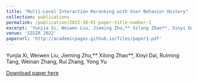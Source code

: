 ```yaml
---
title: "Multi-Level Interaction Reranking with User Behavior History"
collection: publications
permalink: /publication/2022-10-01-paper-title-number-1
excerpt: 'Yunjia Xi, Weiwen Liu, Jieming Zhu,** Xilong Zhao**, Xinyi Dai, Ruiming Tang, Weinan Zhang, Rui Zhang, Yong Yu'
venue: 'SIGIR 2022'
paperurl: 'http://academicpages.github.io/files/paper1.pdf'
---
```

Yunjia Xi, Weiwen Liu, Jieming Zhu,** Xilong Zhao**, Xinyi Dai, Ruiming Tang, Weinan Zhang, Rui Zhang, Yong Yu

[Download paper here](http://academicpages.github.io/files/paper1.pdf)

